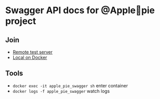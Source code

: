 # Swagger API docs for @Apple🥧pie project

## Join

 * [Remote test server](http://apple-pie.fun/docs)    
 * [Local on Docker](http://localhost/docs)

## Tools

 * `docker exec -it apple_pie_swagger sh` enter container
 * `docker logs -f apple_pie_swagger` watch logs
